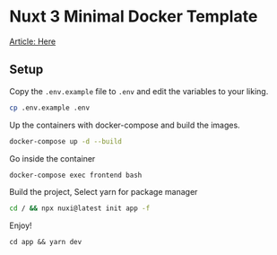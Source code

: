 # Nuxt 3 Minimal Docker Template 

[Article: Here](https://medium.com/@tasb00429/nuxt3-with-docker-%E3%84%A7-358e6a253d61)

## Setup

Copy the `.env.example` file to `.env` and edit the variables to your liking.

```bash
cp .env.example .env
```

Up the containers with docker-compose and build the images.

```bash
docker-compose up -d --build
```

Go inside the container

```bash
docker-compose exec frontend bash
```

Build the project, Select yarn for package manager

```bash
cd / && npx nuxi@latest init app -f 
```

Enjoy!

```
cd app && yarn dev
```
